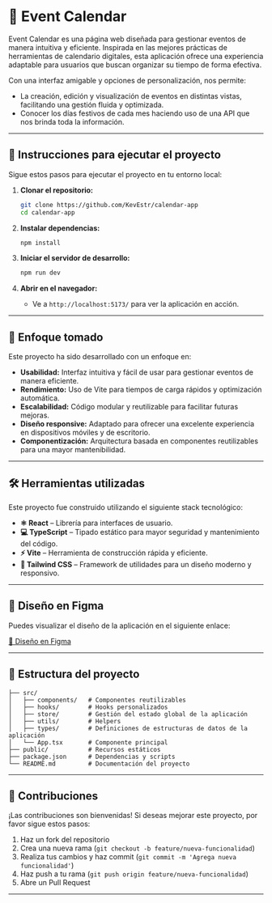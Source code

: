 # 📅 Event Calendar

Event Calendar es una página web diseñada para gestionar eventos de manera intuitiva y eficiente. Inspirada en las mejores prácticas de herramientas de calendario digitales, esta aplicación ofrece una experiencia adaptable para usuarios que buscan organizar su tiempo de forma efectiva.

Con una interfaz amigable y opciones de personalización, nos permite: 
- La creación, edición y visualización de eventos en distintas vistas, facilitando una gestión fluida y optimizada.
- Conocer los días festivos de cada mes haciendo uso de una API que nos brinda toda la información. 

---

## 🚀 Instrucciones para ejecutar el proyecto

Sigue estos pasos para ejecutar el proyecto en tu entorno local:

1. **Clonar el repositorio:**
   ```bash
   git clone https://github.com/KevEstr/calendar-app
   cd calendar-app
   ```

2. **Instalar dependencias:**
   ```bash
   npm install
   ```

3. **Iniciar el servidor de desarrollo:**
   ```bash
   npm run dev
   ```

4. **Abrir en el navegador:**
   - Ve a `http://localhost:5173/` para ver la aplicación en acción.

---

## 🧠 Enfoque tomado

Este proyecto ha sido desarrollado con un enfoque en:

- **Usabilidad:** Interfaz intuitiva y fácil de usar para gestionar eventos de manera eficiente.
- **Rendimiento:** Uso de Vite para tiempos de carga rápidos y optimización automática.
- **Escalabilidad:** Código modular y reutilizable para facilitar futuras mejoras.
- **Diseño responsive:** Adaptado para ofrecer una excelente experiencia en dispositivos móviles y de escritorio.
- **Componentización:** Arquitectura basada en componentes reutilizables para una mayor mantenibilidad.

---

## 🛠️ Herramientas utilizadas

Este proyecto fue construido utilizando el siguiente stack tecnológico:

- **⚛️ React** – Librería para interfaces de usuario.
- **💻 TypeScript** – Tipado estático para mayor seguridad y mantenimiento del código.
- **⚡ Vite** – Herramienta de construcción rápida y eficiente.
- **🎨 Tailwind CSS** – Framework de utilidades para un diseño moderno y responsivo.

---

## 🎨 Diseño en Figma

Puedes visualizar el diseño de la aplicación en el siguiente enlace:

[🔗 Diseño en Figma](https://www.figma.com/design/U0htWH1QMQ0xeRMU2iH68F/Untitled?node-id=0-1&m=dev&t=sY3CGqXgs9peBqks-1)

---

## 📂 Estructura del proyecto

```
├── src/
│   ├── components/   # Componentes reutilizables
│   ├── hooks/        # Hooks personalizados
│   ├── store/        # Gestión del estado global de la aplicación
│   ├── utils/        # Helpers
│   ├── types/        # Definiciones de estructuras de datos de la aplicación
│   └── App.tsx       # Componente principal
├── public/           # Recursos estáticos
├── package.json      # Dependencias y scripts
└── README.md         # Documentación del proyecto
```

---

## 🤝 Contribuciones

¡Las contribuciones son bienvenidas! Si deseas mejorar este proyecto, por favor sigue estos pasos:

1. Haz un fork del repositorio
2. Crea una nueva rama (`git checkout -b feature/nueva-funcionalidad`)
3. Realiza tus cambios y haz commit (`git commit -m 'Agrega nueva funcionalidad'`)
4. Haz push a tu rama (`git push origin feature/nueva-funcionalidad`)
5. Abre un Pull Request

---

